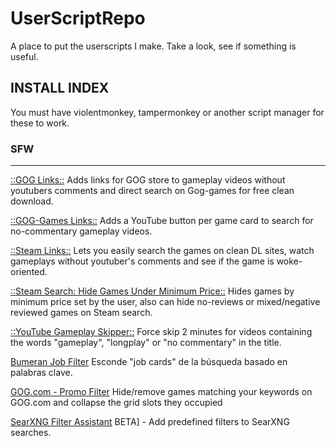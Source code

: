 # UserScriptRepo
A place to put the userscripts I make. Take a look, see if something is useful.


## INSTALL INDEX
You must have violentmonkey, tampermonkey or another script manager for these to work.

### SFW 
-----------

[::GOG Links::](https://github.com/masterofobzene/UserScriptRepo/raw/main/SFW/--GOG%20Links--.user.js) Adds links for GOG store to gameplay videos without youtubers comments and direct search on Gog-games for free clean download.

[::GOG-Games Links::](https://github.com/masterofobzene/UserScriptRepo/raw/main/SFW/--GOG-Games%20Links--.user.js) Adds a YouTube button per game card to search for no-commentary gameplay videos.

[::Steam Links::](https://github.com/masterofobzene/UserScriptRepo/raw/main/SFW/--Steam%20Links--.user.js) Lets you easily search the games on clean DL sites, watch gameplays without youtuber's comments and see if the game is woke-oriented.

[::Steam Search: Hide Games Under Minimum Price::](https://github.com/masterofobzene/UserScriptRepo/raw/main/SFW/--Steam%20Search-%20Hide%20Games%20Under%20Minimum%20Price--.user.js) Hides games by minimum price set by the user, also can hide no-reviews or mixed/negative reviewed games on Steam search.

[::YouTube Gameplay Skipper::](https://github.com/masterofobzene/UserScriptRepo/raw/main/SFW/--YouTube%20Gameplay%20Skipper--.user.js) Force skip 2 minutes for videos containing the words "gameplay", "longplay" or "no commentary" in the title.

[Bumeran Job Filter](https://github.com/masterofobzene/UserScriptRepo/raw/main/SFW/Bumeran%20Job%20Filter.user.js) Esconde "job cards" de la búsqueda basado en palabras clave.

[GOG.com - Promo Filter](https://github.com/masterofobzene/UserScriptRepo/raw/main/SFW/GOG.com%20-%20Promo%20Filter.user.js) Hide/remove games matching your keywords on GOG.com and collapse the grid slots they occupied

[SearXNG Filter Assistant](https://github.com/masterofobzene/UserScriptRepo/raw/main/SFW/SearXNG%20Filter%20Assistant.user.js) BETA] - Add predefined filters to SearXNG searches.





[]()










